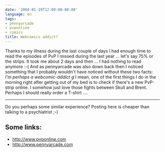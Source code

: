 ```yaml
---
date: '2004-01-19T12:00:00-00:00'
language: en
tags:
- pennyarcade
- pvponline
- comics
title: Webcomics addict?
---
```



Thanks to my illness during the last couple of days I had enough time to read the episodes of PvP I missed during the last year ... let's say 75% or the strips. It took me about 2 days and then ... I had nothing to read anymore :-( And as pennyarcade was also down back then I noticed something that I probably wouldn't have noticed without these two facts: <em>I'm perhaps a webcomic-addict *g*</em>
I mean, one of the first things I do in the morning right after getting out of my bed is to check if there's a new PvP-strip online. I somehow just love those fights between Skull and Brent. Perhaps I should really order a T-shirt ....

----------

<p>Do you perhaps some similar experience? Posting here is cheaper than talking to a psychiatrist ;-)

## Some links:

<ul>
<li><a href="http://www.pvponline.com">http://www.pvponline.com</a></li>
<li><a href="http://www.pennyarcade.com">http://www.pennyarcade.com</a></li>
</ul>
